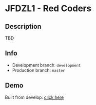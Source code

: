 # JFDZL1 - Red Coders


## Description
TBD

## Info
* Development branch: `development`
* Production branch: `master`

## Demo
Built from develop: [click here](http://red-coders.jfdzl1.is-academy.pl)
